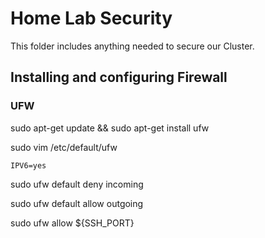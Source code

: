 # Home Lab Security

This folder includes anything needed to secure our Cluster.

## Installing and configuring Firewall

### UFW

sudo apt-get update && sudo apt-get install ufw

sudo vim /etc/default/ufw
```
IPV6=yes
```

sudo ufw default deny incoming

sudo ufw default allow outgoing

sudo ufw allow ${SSH_PORT}


